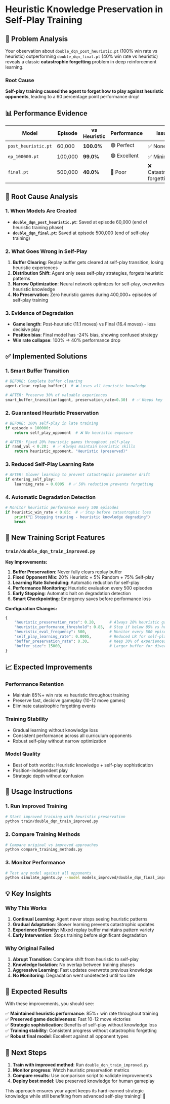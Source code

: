 # Heuristic Knowledge Preservation in Self-Play Training

## 🚨 Problem Analysis

Your observation about `double_dqn_post_heuristic.pt` (100% win rate vs heuristic) outperforming `double_dqn_final.pt` (40% win rate vs heuristic) reveals a classic **catastrophic forgetting** problem in deep reinforcement learning.

### Root Cause
**Self-play training caused the agent to forget how to play against heuristic opponents**, leading to a 60 percentage point performance drop!

## 📊 Performance Evidence

| Model | Episode | vs Heuristic | Performance | Issue |
|-------|---------|-------------|-------------|-------|
| `post_heuristic.pt` | 60,000 | **100.0%** | 🟢 Perfect | ✅ None |
| `ep_100000.pt` | 100,000 | **99.0%** | 🟢 Excellent | ✅ Minimal |
| `final.pt` | 500,000 | **40.0%** | 🔴 Poor | ❌ Catastrophic forgetting |

## 🔧 Root Cause Analysis

### 1. **When Models Are Created**
- **`double_dqn_post_heuristic.pt`**: Saved at episode 60,000 (end of heuristic training phase)
- **`double_dqn_final.pt`**: Saved at episode 500,000 (end of self-play training)

### 2. **What Goes Wrong in Self-Play**
1. **Buffer Clearing**: Replay buffer gets cleared at self-play transition, losing heuristic experiences
2. **Distribution Shift**: Agent only sees self-play strategies, forgets heuristic patterns  
3. **Narrow Optimization**: Neural network optimizes for self-play, overwrites heuristic knowledge
4. **No Preservation**: Zero heuristic games during 400,000+ episodes of self-play training

### 3. **Evidence of Degradation**
- **Game length**: Post-heuristic (11.1 moves) vs Final (16.4 moves) - less decisive play
- **Position bias**: Final model has -24% bias, showing confused strategy
- **Win rate collapse**: 100% → 40% performance drop

## ✅ Implemented Solutions

### 1. **Smart Buffer Transition** 
```python
# BEFORE: Complete buffer clearing
agent.clear_replay_buffer()  # ❌ Loses all heuristic knowledge

# AFTER: Preserve 30% of valuable experiences  
smart_buffer_transition(agent, preservation_rate=0.30)  # ✅ Keeps key patterns
```

### 2. **Guaranteed Heuristic Preservation**
```python
# BEFORE: 100% self-play in late training
if episode > 100000:
    return self_play_opponent  # ❌ No heuristic exposure

# AFTER: Fixed 20% heuristic games throughout self-play
if rand_val < 0.20:  # ✅ Always maintain heuristic skills
    return heuristic_opponent, "Heuristic (preserved)"
```

### 3. **Reduced Self-Play Learning Rate**
```python
# AFTER: Slower learning to prevent catastrophic parameter drift
if entering_self_play:
    learning_rate = 0.0005  # ✅ 50% reduction prevents forgetting
```

### 4. **Automatic Degradation Detection**
```python
# Monitor heuristic performance every 500 episodes
if heuristic_win_rate < 0.85:  # ✅ Stop before catastrophic loss
    print("🛑 Stopping training - heuristic knowledge degrading")
    break
```

## 🚀 New Training Script Features

### **`train/double_dqn_train_improved.py`**

**Key Improvements:**
1. **Buffer Preservation**: Never fully clears replay buffer
2. **Fixed Opponent Mix**: 20% Heuristic + 5% Random + 75% Self-play
3. **Learning Rate Scheduling**: Automatic reduction for self-play
4. **Performance Monitoring**: Heuristic evaluation every 500 episodes
5. **Early Stopping**: Automatic halt on degradation detection
6. **Smart Checkpointing**: Emergency saves before performance loss

**Configuration Changes:**
```python
{
    "heuristic_preservation_rate": 0.20,      # Always 20% heuristic games
    "heuristic_performance_threshold": 0.85,  # Stop if below 85% vs heuristic
    "heuristic_eval_frequency": 500,          # Monitor every 500 episodes
    "self_play_learning_rate": 0.0005,        # Reduced LR for self-play
    "buffer_preservation_rate": 0.30,         # Keep 30% of experiences
    "buffer_size": 15000,                     # Larger buffer for diversity
}
```

## 📈 Expected Improvements

### **Performance Retention**
- Maintain 85%+ win rate vs heuristic throughout training
- Preserve fast, decisive gameplay (10-12 move games)
- Eliminate catastrophic forgetting events

### **Training Stability**  
- Gradual learning without knowledge loss
- Consistent performance across all curriculum opponents
- Robust self-play without narrow optimization

### **Model Quality**
- Best of both worlds: Heuristic knowledge + self-play sophistication
- Position-independent play
- Strategic depth without confusion

## 🔬 Usage Instructions

### **1. Run Improved Training**
```bash
# Start improved training with heuristic preservation
python train/double_dqn_train_improved.py
```

### **2. Compare Training Methods**
```bash
# Compare original vs improved approaches
python compare_training_methods.py
```

### **3. Monitor Performance**
```bash
# Test any model against all opponents
python simulate_agents.py --model models_improved/double_dqn_final_improved.pt --all-opponents --save-results
```

## 💡 Key Insights

### **Why This Works**
1. **Continual Learning**: Agent never stops seeing heuristic patterns
2. **Gradual Adaptation**: Slower learning prevents catastrophic updates
3. **Experience Diversity**: Mixed replay buffer maintains pattern variety
4. **Early Intervention**: Stops training before significant degradation

### **Why Original Failed** 
1. **Abrupt Transition**: Complete shift from heuristic to self-play
2. **Knowledge Isolation**: No overlap between training phases  
3. **Aggressive Learning**: Fast updates overwrote previous knowledge
4. **No Monitoring**: Degradation went undetected until too late

## 🎯 Expected Results

With these improvements, you should see:

✅ **Maintained heuristic performance**: 85%+ win rate throughout training  
✅ **Preserved game decisiveness**: Fast 10-12 move victories  
✅ **Strategic sophistication**: Benefits of self-play without knowledge loss  
✅ **Training stability**: Consistent progress without catastrophic forgetting  
✅ **Robust final model**: Excellent against all opponent types  

## 🔄 Next Steps

1. **Train with improved method**: Run `double_dqn_train_improved.py`
2. **Monitor progress**: Watch heuristic preservation metrics
3. **Compare results**: Use comparison script to validate improvements
4. **Deploy best model**: Use preserved knowledge for human gameplay

This approach ensures your agent keeps its hard-earned strategic knowledge while still benefiting from advanced self-play training! 🚀